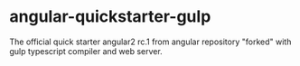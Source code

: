 # angular-quickstarter-gulp
The official quick starter angular2 rc.1 from angular repository "forked" with gulp typescript compiler and web server.
